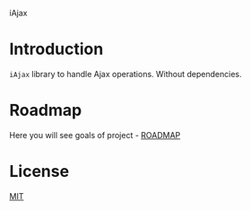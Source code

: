 iAjax
# Introduction

`iAjax` library to handle Ajax operations. Without dependencies.

# Roadmap

Here you will see goals of project - [ROADMAP](https://github.com/mzahradnicek/iAjax/blob/master/ROADMAP.md)

# License
[MIT](http://opensource.org/licenses/MIT)

